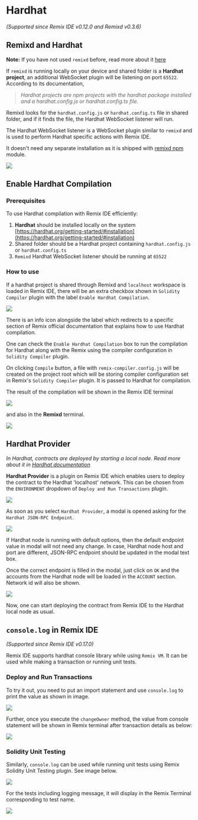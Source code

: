 # Hardhat

_(Supported since Remix IDE v0.12.0 and Remixd v0.3.6)_

## Remixd and Hardhat

**Note:** If you have not used `remixd` before, read more about it [here](./remixd.html)

If `remixd` is running locally on your device and shared folder is a **Hardhat project**, an additional WebSocket plugin will be listening on port `65522`. According to its documentation,

> _Hardhat projects are npm projects with the hardhat package installed and a hardhat.config.js or hardhat.config.ts file._

Remixd looks for the `hardhat.config.js` or `hardhat.config.ts` file in shared folder, and if it finds the file, the Hardhat WebSocket listener will run.

The Hardhat WebSocket listener is a WebSocket plugin similar to `remixd` and is used to perform Hardhat specific actions with Remix IDE.

It doesn't need any separate installation as it is shipped with [remixd npm](https://www.npmjs.com/package/@remix-project/remixd) module.

![](images/a-hardhat-remixd.png)

## Enable Hardhat Compilation

### Prerequisites

To use Hardhat compilation with Remix IDE efficiently:

1. **Hardhat** should be installed locally on the system [https://hardhat.org/getting-started/#installation](https://hardhat.org/getting-started/#installation)
2. Shared folder should be a Hardhat project containing `hardhat.config.js` or `hardhat.config.ts`
3. `Remixd` Hardhat WebSocket listener should be running at `65522`

### How to use

If a hardhat project is shared through Remixd and `localhost` workspace is loaded in Remix IDE, there will be an extra checkbox shown in `Solidity Compiler` plugin with the label `Enable Hardhat Compilation`.

![](images/a-hardhat-compilation.png)

There is an info icon alongside the label which redirects to a specific section of Remix official documentation that explains how to use Hardhat compilation.

One can check the `Enable Hardhat Compilation` box to run the compilation for Hardhat along with the Remix using the compiler configuration in `Solidity Compiler` plugin.

On clicking `Compile` button, a file with `remix-compiler.config.js` will be created on the project root which will be storing compiler configuration set in Remix's `Solidity Compiler` plugin. It is passed to Hardhat for compilation.

The result of the compilation will be shown in the Remix IDE terminal

![](images/a-hardhat-compilation-success.png)

and also in the **Remixd** terminal.

![](images/a-hardhat-compilation-success-remixd.png)

## Hardhat Provider

_In Hardhat, contracts are deployed by starting a local node. Read more about it in [Hardhat documentation](https://hardhat.org/getting-started/#connecting-a-wallet-or-dapp-to-hardhat-network)_

**Hardhat Provider** is a plugin on Remix IDE which enables users to deploy the contract to the Hardhat 'localhost' network. This can be chosen from the `ENVIRONMENT` dropdown of `Deploy and Run Transactions` plugin.

![](images/a-hardhat-provider-dropdown.png)

As soon as you select `Hardhat Provider`, a modal is opened asking for the `Hardhat JSON-RPC Endpoint`.

![](images/a-hardhat-provider-modal.png)

If Hardhat node is running with default options, then the default endpoint value in modal will not need any change. In case, Hardhat node host and port are different, JSON-RPC endpoint should be updated in the modal text box.

Once the correct endpoint is filled in the modal, just click on `OK` and the accounts from the Hardhat node will be loaded in the `ACCOUNT` section. Network id will also be shown.

![](images/a-hardhat-provider-connected.png)

Now, one can start deploying the contract from Remix IDE to the Hardhat local node as usual.

## `console.log` in Remix IDE

_(Supported since Remix IDE v0.17.0)_

Remix IDE supports hardhat console library while using `Remix VM`. It can be used while making a transaction or running unit tests.

### Deploy and Run Transactions

To try it out, you need to put an import statement and use `console.log` to print the value as shown in image.

![](images/hardhat-console-file.png)

Further, once you execute the `changeOwner` method, the value from console statement will be shown in Remix terminal after transaction details as below:

![](images/hardhat-tx-terminal.png)

### Solidity Unit Testing

Similarly, `console.log` can be used while running unit tests using Remix Solidity Unit Testing plugin. See image below.

![](images/hardhat-utesting-file.png)

For the tests including logging message, it will display in the Remix Terminal corresponding to test name.

![](images/hardhat-utesting-terminal.png)
